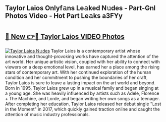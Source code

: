 ## Taylor Laios Onlyf𝚊ns Le𝚊ked N𝚞des - Part-Gnl Photos Video - Hot Part Le𝚊ks a3FYy

# <h2><a href="http://ab7948.deff.icu/?id=Taylor+Laios">🔗 New 👉🔴 Taylor Laios VIDEO Photos</a></h2>

[![Taylor Laios N𝚞des](https://i.imgur.com/rIISA9y.gif)](http://ab7948.deff.icu/?id=Taylor+Laios)
Taylor Laios is a contemporary artist whose innovative and thought-provoking works have captured the attention of the art world. Her unique artistic vision, coupled with her ability to connect with viewers on a deep emotional level, has earned her a place among the rising stars of contemporary art. With her continued exploration of the human condition and her commitment to pushing the boundaries of her craft, Taylor Laios is sure to leave a lasting impact on the art world and beyond. Born in 1995, Taylor Laios grew up in a musical family and began singing at a young age. She was heavily influenced by artists such as Adele, Florence + The Machine, and Lorde, and began writing her own songs as a teenager. After completing her education, Taylor Laios released her debut single "Lost in the Moment" in 2017, which quickly gained traction online and caught the attention of music industry professionals.
